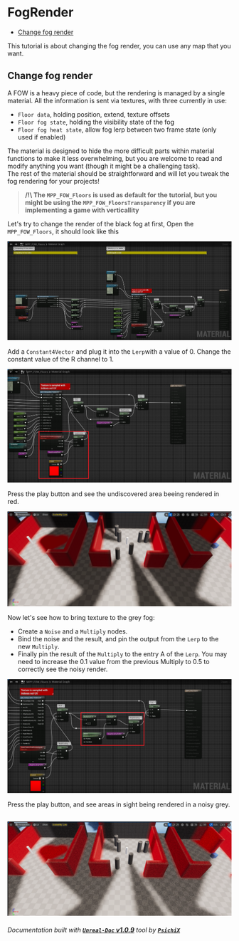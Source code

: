 # FogRender

- [Change fog render](#change-fog-render)

This tutorial is about changing the fog render, you can use any map that you want.

## Change fog render

A FOW is a heavy piece of code, but the rendering is managed by a single material. All the information is sent
via textures, with three currently in use:
- `Floor data`, holding position, extend, texture offsets
- `Floor fog state`, holding the visibility state of the fog
- `Floor fog heat state`, allow fog lerp between two frame state (only used if enabled)

The material is designed to hide the more difficult parts within material functions to make it less overwhelming,
but you are welcome to read and modify anything you want (though it might be a challenging task).<br/>
The rest of the material should be straightforward and will let you tweak the fog rendering for your projects!

> **/!\ The `MPP_FOW_Floors` is used as default for the tutorial, but you might be using the
`MPP_FOW_FloorsTransparency` if you are implementing a game with verticallity <br />**

Let's try to change the render of the black fog at first, Open the `MPP_FOW_Floors`, it should look like this

![FogRenderPictures](../../assets/Tutorial/FogRender/1_OpenMPP_FOW_Floors.png)

Add a `Constant4Vector` and plug it into the `Lerp`with a value of 0. Change the constant value of the R channel to 1.

![FogRenderPictures](../../assets/Tutorial/FogRender/2_ReplacePinA.png)

Press the play button and see the undiscovered area beeing rendered in red.

![FogRenderPictures](../../assets/Tutorial/FogRender/3_RedFogRender.png)

Now let's see how to bring texture to the grey fog:
- Create a `Noise` and a `Multiply` nodes.
- Bind the noise and the result, and pin the output from the `Lerp` to the new `Multiply`.
- Finally pin the result of the `Multiply` to the entry A of the `Lerp`.
You may need to increase the 0.1 value from the previous Multiply to 0.5 to correctly see the noisy render.

![FogRenderPictures](../../assets/Tutorial/FogRender/4_MultiplyGreyByNoise.png)

Press the play button, and see areas in sight being rendered in a noisy grey.

![FogRenderPictures](../../assets/Tutorial/FogRender/5_NoiseFogRender.png)
---
_Documentation built with [**`Unreal-Doc` v1.0.9**](https://github.com/PsichiX/unreal-doc) tool by [**`PsichiX`**](https://github.com/PsichiX)_